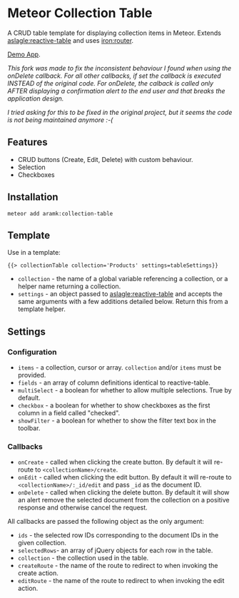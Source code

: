 # Meteor Collection Table

A CRUD table template for displaying collection items in Meteor. Extends [aslagle:reactive-table](https://github.com/aslagle/reactive-table) and uses [iron:router](https://github.com/iron-meteor/iron-router).

[Demo App](https://github.com/aramk/meteor-sandbox).

_This fork was made to fix the inconsistent behaviour I found when using the onDelete callback. For all other callbacks, if set the callback is executed INSTEAD of the original code. For onDelete, the calback is called only AFTER displaying a confirmation alert to the end user and that breaks the application design._ 

_I tried asking for this to be fixed in the original project, but it seems the code is not being maintained anymore :-(_

## Features

* CRUD buttons (Create, Edit, Delete) with custom behaviour.
* Selection
* Checkboxes

## Installation

	meteor add aramk:collection-table
	
## Template

Use in a template:

	{{> collectionTable collection='Products' settings=tableSettings}}

* `collection` - the name of a global variable referencing a collection, or a helper name returning a collection.
* `settings` - an object passed to [aslagle:reactive-table](https://github.com/aslagle/reactive-table) and accepts the same arguments with a few additions detailed below. Return this from a template helper.

## Settings

### Configuration

* `items` - a collection, cursor or array. `collection` and/or `items` must be provided.
* `fields` - an array of column definitions identical to reactive-table.
* `multiSelect` - a boolean for whether to allow multiple selections. True by default.
* `checkbox` - a boolean for whether to show checkboxes as the first column in a field called "checked".
* `showFilter` - a boolean for whether to show the filter text box in the toolbar.

### Callbacks

* `onCreate` - called when clicking the create button. By default it will re-route to `<collectionName>/create`.
* `onEdit` - called when clicking the edit button. By default it will re-route to `<collectionName>/:_id/edit` and pass `_id` as the document ID.
* `onDelete` - called when clicking the delete button. By default it will show an alert remove the selected document from the collection on a positive response and otherwise cancel the request.

All callbacks are passed the following object as the only argument:

* `ids` - the selected row IDs corresponding to the document IDs in the given collection.
* `selectedRows`- an array of jQuery objects for each row in the table.
* `collection` - the collection used in the table.
* `createRoute` - the name of the route to redirect to when invoking the create action.
* `editRoute` - the name of the route to redirect to when invoking the edit action.

